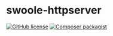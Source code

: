 # swoole-httpserver

[![GitHub license](https://img.shields.io/github/license/rikkatech/swoole-httpserver)](https://github.com/rikkatech/swoole-httpserver/blob/master/LICENSE)
<a href="https://packagist.org/packages/rikkatech/swoole-httpserver"><img src="https://img.shields.io/packagist/v/rikkatech/swoole-httpserver" alt="Composer packagist"></a>
